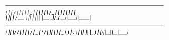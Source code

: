   ____ _        _   _   _ ____  _____ 
  / ___| |      / \ | | | |  _ \| ____|
 | |   | |     / _ \| | | | | | |  _|  
 | |___| |___ / ___ \ |_| | |_| | |___ 
  \____|_____/_/   \_\___/|____/|_____|
  ____  _  _____ _     _     ____  
 / ___|| |/ /_ _| |   | |   / ___| 
 \___ \| ' / | || |   | |   \___ \ 
  ___) | . \ | || |___| |___ ___) |
 |____/|_|\_\___|_____|_____|____/
